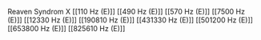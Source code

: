 Reaven Syndrom X
[[110 Hz (E)]]
[[490 Hz (E)]]
[[570 Hz (E)]]
[[7500 Hz (E)]]
[[12330 Hz (E)]]
[[190810 Hz (E)]]
[[431330 Hz (E)]]
[[501200 Hz (E)]]
[[653800 Hz (E)]]
[[825610 Hz (E)]]